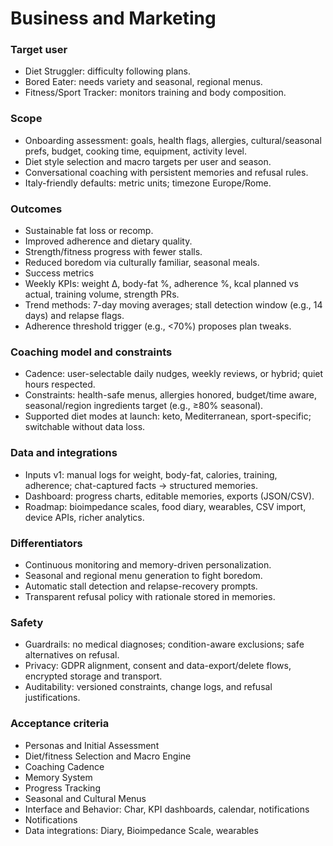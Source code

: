 # Business and Marketing

### Target user

- Diet Struggler: difficulty following plans.
- Bored Eater: needs variety and seasonal, regional menus.
- Fitness/Sport Tracker: monitors training and body composition.

### Scope

- Onboarding assessment: goals, health flags, allergies, cultural/seasonal prefs, budget, cooking time, equipment, activity level.
- Diet style selection and macro targets per user and season.
- Conversational coaching with persistent memories and refusal rules.
- Italy-friendly defaults: metric units; timezone Europe/Rome.

### Outcomes

- Sustainable fat loss or recomp.
- Improved adherence and dietary quality.
- Strength/fitness progress with fewer stalls.
- Reduced boredom via culturally familiar, seasonal meals.
- Success metrics
- Weekly KPIs: weight Δ, body-fat %, adherence %, kcal planned vs actual, training volume, strength PRs.
- Trend methods: 7-day moving averages; stall detection window (e.g., 14 days) and relapse flags.
- Adherence threshold trigger (e.g., <70%) proposes plan tweaks.

### Coaching model and constraints

- Cadence: user-selectable daily nudges, weekly reviews, or hybrid; quiet hours respected.
- Constraints: health-safe menus, allergies honored, budget/time aware, seasonal/region ingredients target (e.g., ≥80% seasonal).
- Supported diet modes at launch: keto, Mediterranean, sport-specific; switchable without data loss.

### Data and integrations

- Inputs v1: manual logs for weight, body-fat, calories, training, adherence; chat-captured facts → structured memories.
- Dashboard: progress charts, editable memories, exports (JSON/CSV).
- Roadmap: bioimpedance scales, food diary, wearables, CSV import, device APIs, richer analytics.

### Differentiators

- Continuous monitoring and memory-driven personalization.
- Seasonal and regional menu generation to fight boredom.
- Automatic stall detection and relapse-recovery prompts.
- Transparent refusal policy with rationale stored in memories.

### Safety

- Guardrails: no medical diagnoses; condition-aware exclusions; safe alternatives on refusal.
- Privacy: GDPR alignment, consent and data-export/delete flows, encrypted storage and transport.
- Auditability: versioned constraints, change logs, and refusal justifications.

### Acceptance criteria

- Personas and Initial Assessment
- Diet/fitness Selection and Macro Engine
- Coaching Cadence
- Memory System
- Progress Tracking
- Seasonal and Cultural Menus
- Interface and Behavior: Char, KPI dashboards, calendar, notifications
- Notifications
- Data integrations: Diary, Bioimpedance Scale, wearables
